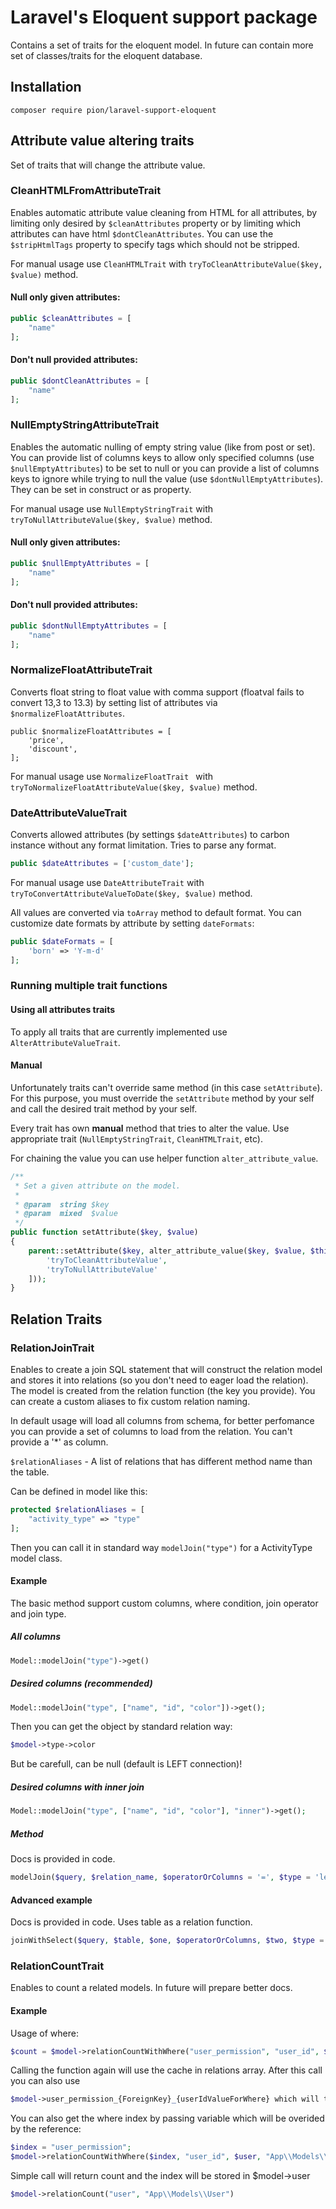 # Laravel's Eloquent support package
Contains a set of traits for the eloquent model. In future can contain more set of classes/traits for the eloquent database.

## Installation

    composer require pion/laravel-support-eloquent


## Attribute value altering traits

Set of traits that will change the attribute value.

### CleanHTMLFromAttributeTrait

Enables automatic attribute value cleaning from HTML for all attributes, by limiting only desired by `$cleanAttributes` 
property or by limiting which attributes can have html `$dontCleanAttributes`. You can use the `$stripHtmlTags` property to 
specify tags which should not be stripped.

For manual usage use `CleanHTMLTrait` with `tryToCleanAttributeValue($key, $value)` method.

#### Null only given attributes:

```php
public $cleanAttributes = [
    "name"
];
```
 
#### Don't null provided attributes:

```php
public $dontCleanAttributes = [
    "name"
];
```

### NullEmptyStringAttributeTrait

Enables the automatic nulling of empty string value (like from post or set). You can provide
list of columns keys to allow only specified columns (use `$nullEmptyAttributes`) to be set to null or you can provide a
list of columns keys to ignore while trying to null the value (use `$dontNullEmptyAttributes`). They can be set in construct
or as property.

For manual usage use `NullEmptyStringTrait` with `tryToNullAttributeValue($key, $value)` method.

#### Null only given attributes:

```php
public $nullEmptyAttributes = [
    "name"
];
```
 
#### Don't null provided attributes:

```php
public $dontNullEmptyAttributes = [
    "name"
];
```

### NormalizeFloatAttributeTrait

Converts float string to float value with comma support (floatval fails to convert 13,3 to 13.3) by setting list of attributes via `$normalizeFloatAttributes`.

```
public $normalizeFloatAttributes = [
    'price',
    'discount',
];
```

For manual usage use `NormalizeFloatTrait ` with `tryToNormalizeFloatAttributeValue($key, $value)` method.

### DateAttributeValueTrait

Converts allowed attributes (by settings `$dateAttributes`) to carbon instance without any format limitation. Tries to parse any format.

```php
public $dateAttributes = ['custom_date'];
```

For manual usage use `DateAttributeTrait` with `tryToConvertAttributeValueToDate($key, $value)` method.

All values are converted via `toArray` method to default format. You can customize date formats by attribute by setting `dateFormats`:

```php
public $dateFormats = [
    'born' => 'Y-m-d'
];
```

### Running multiple trait functions

#### Using all attributes traits

To apply all traits that are currently implemented use `AlterAttributeValueTrait`.

#### Manual

Unfortunately traits can't override same method (in this case `setAttribute`). For this purpose, you must override the `setAttribute`
method by your self and call the desired trait method by your self. 

Every trait has own __manual__ method that tries to alter the value. Use appropriate trait (`NullEmptyStringTrait`, `CleanHTMLTrait`, etc).

For chaining the value you can use helper function `alter_attribute_value`.

```php
/**
 * Set a given attribute on the model.
 *
 * @param  string $key
 * @param  mixed  $value
 */
public function setAttribute($key, $value)
{
    parent::setAttribute($key, alter_attribute_value($key, $value, $this, [
        'tryToCleanAttributeValue',
        'tryToNullAttributeValue'
    ]));
}
```

## Relation Traits

### RelationJoinTrait
Enables to create a join SQL statement that will construct the relation model and stores it into relations (so you don't
need to eager load the relation). The model is created from the relation function (the key you provide). You can create a
custom aliases to fix custom relation naming.

In default usage will load all columns from schema, for better perfomance you can provide a set of columns to load from
the relation. You can't provide a '*' as column.

`$relationAliases` -  A list of relations that has different method name than the table. 

Can be defined in model like this:

```php
protected $relationAliases = [
    "activity_type" => "type"
];
```

Then you can call it in standard way `modelJoin("type")` for a ActivityType model class.
       
#### Example

The basic method support custom columns, where condition, join operator and join type.

##### All columns

```php
Model::modelJoin("type")->get()
```
    
##### Desired columns (recommended)

```php
Model::modelJoin("type", ["name", "id", "color"])->get();
```

Then you can get the object by standard relation way:

```php
$model->type->color
```
    
But be carefull, can be null (default is LEFT connection)!

##### Desired columns with inner join

```php
Model::modelJoin("type", ["name", "id", "color"], "inner")->get();
```

##### Method

Docs is provided in code.

```php
modelJoin($query, $relation_name, $operatorOrColumns = '=', $type = 'left', $where = false, $columns = array())
```

#### Advanced example

Docs is provided in code. Uses table as a relation function.

```php
joinWithSelect($query, $table, $one, $operatorOrColumns, $two, $type = "left", $where = false, $columns = array())
```

### RelationCountTrait
Enables to count a related models. In future will prepare better docs.

#### Example
Usage of where: 

```php    
$count = $model->relationCountWithWhere("user_permission", "user_id", $user, "App\\Models\\User");
```

Calling the function again will use the cache in relations array. After this call you can also use

```php
$model->user_permission_{ForeignKey}_{userIdValueForWhere} which will the object of User model with count attribute.
```

You can also get the where index by passing variable which will be overided by the reference:

```php
$index = "user_permission";
$model->relationCountWithWhere($index, "user_id", $user, "App\\Models\\User");
```
    
Simple call will return count and the index will be stored in $model->user

```php
$model->relationCount("user", "App\\Models\\User") 
```